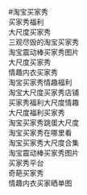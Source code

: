 #淘宝买家秀<br />
买家秀福利<br />
大尺度买家秀<br />
三观尽毁的淘宝买家秀<br />
淘宝震动棒买家秀图片<br />
大尺度买家秀<br />
情趣内衣买家秀<br />
淘宝买家秀情趣福利<br />
淘宝大尺度买家秀店铺<br />
买家秀福利大尺度情趣<br />
大尺度福利买家秀<br />
淘宝买家秀跳蛋大尺度<br />
淘宝买家秀在哪里看<br />
淘宝买家秀大尺度合集<br />
淘宝震动棒买家秀图片<br />
买家秀平台<br />
奇葩买家秀<br />
情趣内衣买家晒单图<br />
